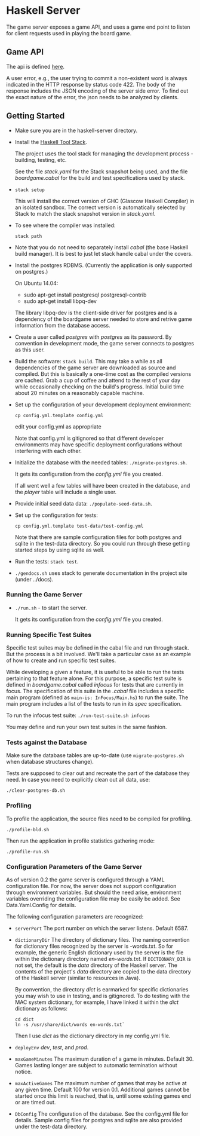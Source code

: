 
# Haskell Server

The game server exposes a game API, and uses a game end point to listen for client
requests used in playing the board game.

## Game API

The api is defined [here](http://www.bolour.com/boardgame/hdocs/BoardGame-Common-GameApi.html).

A user error, e.g., the user trying to commit a non-existent word is always 
indicated in the HTTP response by status code 422. The body of the response
includes the JSON encoding of the server side error. To find out the exact
nature of the error, the json needs to be analyzed by clients.

## Getting Started

* Make sure you are in the haskell-server directory.

* Install the [Haskell Tool Stack](https://docs.haskellstack.org). 

  The project uses the tool stack for managing the development process - 
  building, testing, etc.

  See the file _stack.yaml_ for the Stack snapshot being used, and the file
  _boardgame.cabal_ for the build and test specifications used by stack. 

* `stack setup`

  This will install the correct version of GHC (Glascow Haskell Compiler) in
  an isolated sandbox. The correct version is automatically selected by 
  Stack to match the stack snapshot version in _stack.yaml_. 

* To see where the compiler was installed:

  `stack path`

* Note that you do not need to separately install _cabal_ (the base Haskell 
  build manager). It is best to just let stack handle cabal under the covers.

* Install the postgres RDBMS. (Currently the application is only supported on
  postgres.) 
  
  On Ubuntu 14.04:

  - sudo apt-get install postgresql postgresql-contrib
  - sudo apt-get install libpq-dev

  The library libpq-dev is the client-side driver for postgres and is
  a dependency of the boardgame server needed to store and retrive
  game information from the database access.

* Create a user called _postgres_ with _postgres_ as its password. By convention
  in development mode, the game server connects to postgres as this user.

* Build the software: `stack build`. This may take a while as all dependencies
  of the game server are downloaded as source and compiled. But this is basically
  a one-time cost as the compiled versions are cached. Grab a cup of coffee and attend
  to the rest of your day while occasionally checking on the build's progress.
  Initial build time about 20 minutes on a reasonably capable machine.

* Set up the configuration of your development deployment environment:

    `cp config.yml.template config.yml`

    edit your config.yml as appropriate

  Note that config.yml is gitignored so that different developer environments
  may have specific deployment configurations without interfering with each
  other.

* Initialize the database with the needed tables: `./migrate-postgres.sh`.

  It gets its configuration from the _config.yml_ file you created.

  If all went well a few tables will have been created in the database, 
  and the _player_ table will include a single user.

* Provide initial seed data data: `./populate-seed-data.sh`.

* Set up the configuration for tests:

    `cp config.yml.template test-data/test-config.yml`
    
  Note that there are sample configuration files for both postgres
  and sqlite in the test-data directory. So you could run through these
  getting started steps by using sqlite as well.

* Run the tests: `stack test`.

* `./gendocs.sh` uses stack to generate documentation in the project site
  (under ../docs).

### Running the Game Server

* `./run.sh` - to start the server. 

  It gets its configuration from the _config.yml_ file you created.

### Running Specific Test Suites

Specific test suites may be defined in the cabal file and run through stack.
But the process is a bit involved. We'll take a particular case as an example
of how to create and run specific test suites.

While developing a given a feature, it is useful to be able to run the tests
pertaining to that feature alone. For this purpose, a specific test suite is
defined in _boardgame.cabal_ called _infocus_ for tests that are currently in
focus. The specification of this suite in the _.cabal_ file includes a
specific main program (defined as `main-is: InFocus/Main.hs`) to run the suite.
The main program includes a list of the tests to run in its _spec_
specification.

To run the infocus test suite: `./run-test-suite.sh infocus`

You may define and run your own test suites in the same fashion.

### Tests against the Database

Make sure the database tables are up-to-date (use `migrate-postgres.sh` when
database structures change).

Tests are supposed to clear out and recreate the part of the database they need.
In case you need to explicitly clean out all data, use:

`./clear-postgres-db.sh`

### Profiling

To profile the application, the source files need to be compiled for profiling.

`./profile-bld.sh`

Then run the application in profile statistics gathering mode:

`./profile-run.sh`

### Configuration Parameters of the Game Server

As of version 0.2 the game server is configured through a YAML configuration
file. For now, the server does not support configuration through environment
variables. But should the need arise, environment variables overriding the 
configuration file may be easily be added. See Data.Yaml.Config for details.

The following configuration parameters are recognized:

- `serverPort` The port number on which the server listens. Default 6587.

- `dictionaryDir` The directory of dictionary files. The naming convention 
  for dictionary files recognized by the server is <languageCode>-words.txt.
  So for example, the generic English dictionary used by the server is the file
  within the dictionary directory named _en-words.txt_. If `DICTIONARY_DIR` is 
  not set, the default is the _data_ directory of the Haskell server. The
  contents of the project's _data_ directory are copied to the data directory 
  of the Haskell server (similar to resources in Java).

  By convention, the directory _dict_ is earmarked for specific dictionaries
  you may wish to use in testing, and is gitignored. To do testing with the MAC system
  dictionary, for example, I have linked it within the _dict_ dictionary as
  follows:

    ```
    cd dict
    ln -s /usr/share/dict/words en-words.txt`
    ```

  Then I use _dict_ as the dictionary directory in my config.yml file.

- `deployEnv` _dev_, _test_, and _prod_. 

- `maxGameMinutes` The maximum duration of a game in minutes. Default 30.
  Games lasting longer are subject to automatic termination without notice.

- `maxActiveGames` The maximum number of games that may be active at any 
  given time. Default 100 for version 0.1. Additional games cannot be started
  once this limit is reached, that is, until some existing games end or
  are timed out.
  
- `DbConfig` The configuration of the database. See the config.yml file for details.
  Sample config files for postgres and sqlite are also provided under
  the test-data directory. 




